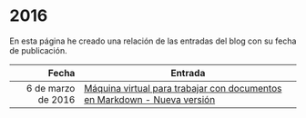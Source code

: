 # 2016 

En esta página he creado una relación de las entradas del blog con su fecha de publicación.

| Fecha  | Entrada |
| --: | -- |
| 6 de marzo de 2016 | [Máquina virtual para trabajar con documentos en Markdown - Nueva versión]((#2016_01)) |

